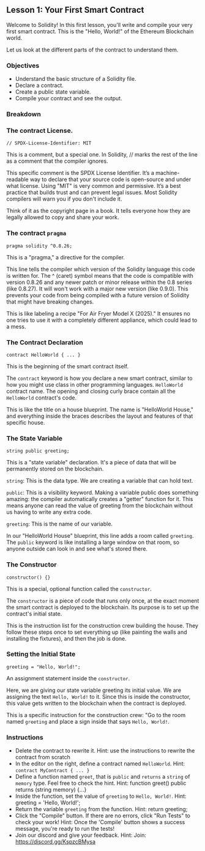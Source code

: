 ## Lesson 1: Your First Smart Contract

Welcome to Solidity! In this first lesson, you'll write and compile your very first smart contract. This is the "Hello, World!" of the Ethereum Blockchain world.

Let us look at the different parts of the contract to understand them.

### Objectives

- Understand the basic structure of a Solidity file.
- Declare a contract.
- Create a public state variable.
- Compile your contract and see the output.

### Breakdown
### The contract License. 

```solidity
// SPDX-License-Identifier: MIT
```
This is a comment, but a special one. In Solidity, // marks the rest of the line as a comment that the compiler ignores.

This specific comment is the SPDX License Identifier. It’s a machine-readable way to declare that your source code is open-source and under what license. Using "MIT" is very common and permissive. It’s a best practice that builds trust and can prevent legal issues. Most Solidity compilers will warn you if you don't include it.

Think of it as the copyright page in a book. It tells everyone how they are legally allowed to copy and share your work.

### The contract `pragma`
```solidity 
pragma solidity ^0.8.26;
```

This is a "pragma," a directive for the compiler.

This line tells the compiler which version of the Solidity language this code is written for. The ^ (caret) symbol means that the code is compatible with version 0.8.26 and any newer patch or minor release within the 0.8 series (like 0.8.27). It will won't work with a major new version (like 0.9.0). This prevents your code from being compiled with a future version of Solidity that might have breaking changes.

This is like labeling a recipe "For Air Fryer Model X (2025)." It ensures no one tries to use it with a completely different appliance, which could lead to a mess.

### The Contract Declaration
```solidity
contract HelloWorld { ... }
```

This is the beginning of the smart contract itself.

The `contract` keyword is how you declare a new smart contract, similar to how you might use class in other programming languages. `HelloWorld` contract name. The opening and closing curly brace contain all the `HelloWorld` contract's code.

This is like the title on a house blueprint. The name is "HelloWorld House," and everything inside the braces describes the layout and features of that specific house.

### The State Variable
```solidity 
string public greeting;
```

This is a "state variable" declaration. It's a piece of data that will be permanently stored on the blockchain.

`string`: This is the data type. We are creating a variable that can hold text.

`public`: This is a visibility keyword. Making a variable public does something amazing: the compiler automatically creates a "getter" function for it. This means anyone can read the value of greeting from the blockchain without us having to write any extra code.

`greeting`: This is the name of our variable.

In our "HelloWorld House" blueprint, this line adds a room called `greeting`. The `public` keyword is like installing a large window on that room, so anyone outside can look in and see what's stored there.

### The Constructor
```solidity 
constructor() {}
```

This is a special, optional function called the `constructor`.

The `constructor` is a piece of code that runs only once, at the exact moment the smart contract is deployed to the blockchain. Its purpose is to set up the contract's initial state.

This is the instruction list for the construction crew building the house. They follow these steps once to set everything up (like painting the walls and installing the fixtures), and then the job is done.

### Setting the Initial State
```solidity
greeting = "Hello, World!";
```
An assignment statement inside the `constructor`.

Here, we are giving our state variable greeting its initial value. We are assigning the text `Hello, World!` to it. Since this is inside the constructor, this value gets written to the blockchain when the contract is deployed.

This is a specific instruction for the construction crew: "Go to the room named `greeting` and place a sign inside that says `Hello, World!`.


### Instructions

-   Delete the contract to rewrite it.
    Hint: use the instructions to rewrite the contract from scratch
-   In the editor on the right, define a contract named `HelloWorld`.
    Hint: `contract MyContract { ... }`
-   Define a function named `greet`, that is `public` and `returns` a `string` of `memory` type. Feel free to check the hint.
    Hint: function greet() public returns (string memory) {...}
-   Inside the function, set the value of `greeting` to `Hello, World!`. 
    Hint: greeting = 'Hello, World!';
-   Return the variable `greeting` from the function.
    Hint: return greeting;
-   Click the "Compile" button. If there are no errors, click "Run Tests" to check your work!
    Hint: Once the 'Compile' button shows a success message, you're ready to run the tests!
-   Join our discord and give your feedback.
    Hint: Join: https://discord.gg/KspzcBMysa
